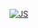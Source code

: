 [![JS](https://img.shields.io/badge/JavaScript-F7DF1E?style=flat-square&logo=Swift&logoColor=black)](github.com/Joowon0220/TODO-List)


<!--
**YangGwiHyeon/YangGwiHyeon** is a ✨ _special_ ✨ repository because its `README.md` (this file) appears on your GitHub profile.

Here are some ideas to get you started:

- 🔭 I’m currently working on ...
- 🌱 I’m currently learning ...
- 👯 I’m looking to collaborate on ...
- 🤔 I’m looking for help with ...
- 💬 Ask me about ...
- 📫 How to reach me: ...
- 😄 Pronouns: ...
- ⚡ Fun fact: ...
-->
